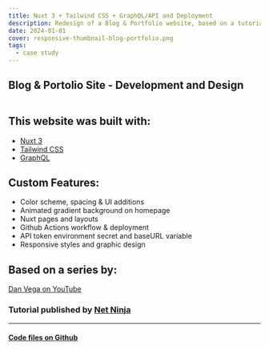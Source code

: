 ```yaml
---
title: Nuxt 3 + Tailwind CSS + GraphQL/API and Deployment
description: Redesign of a Blog & Portfolio website, based on a tutorial series by Dan Vega with custom features added. 
date: 2024-01-01
cover: responsive-thumbnail-blog-portfolio.png
tags:
  - case study
---
```


<h2 class="text-3xl font-semibold mb-9">
  Blog & Portolio Site - Development and Design
</h2>

<img src="/images/studies/responsive-thumbnail-blog-portfolio.png" alt="" class="mb-6"/>

<h2 class="text-2xl font-semibold mt-8 mb-2">This website was built with:</h2>
<ul class="list-disc">
  <li class="ml-8 py-1"><a href="https://nuxt.com" target="_blank">Nuxt 3</a></li>
  <li class="ml-8 py-1"><a href="https://tailwindcss.com" target="_blank">Tailwind CSS</a></li>
  <li class="ml-8 py-1"><a href="https://graphql.org" target="_blank">GraphQL</a></li>
</ul>

<h2 class="text-2xl font-semibold mt-8 mb-2">Custom Features:</h2>
<ul class="list-disc">
  <li class="ml-8 py-1">Color scheme, spacing & UI additions</li>
  <li class="ml-8 py-1">Animated gradient background on homepage</li>
  <li class="ml-8 py-1">Nuxt pages and layouts</li>
  <li class="ml-8 py-1">Github Actions workflow & deployment</li>
  <li class="ml-8 py-1">API token environment secret and baseURL variable</li>
  <li class="ml-8 py-1">Responsive styles and graphic design</li>
</ul>

<h2 class="text-2xl font-semibold mt-8">Based on a series by:</h2>

<div>
  <a 
    href="https://www.youtube.com/playlist?list=PL4cUxeGkcC9gqdtrsPXR3K7nJhvYugyni" 
    aria-label="Dan Vega on YouTube"
    target="_blank"
    class="dark:text-white"
  >
    <span class="font-semibold">Dan Vega</span> on <span class="font-semibold">YouTube</span> <Icon name="uil:youtube" size="1.1rem"/>
  </a>
</div>

<img src="/images/studies/tutorial-blog-screenshot.png" alt="" class="mb-6"/>

<h3 class="text-center">
  Tutorial published by <a href="https://www.youtube.com/playlist?list=PL4cUxeGkcC9gqdtrsPXR3K7nJhvYugyni" target="_blank" class="font-bold hover:underline">Net Ninja</a>
</h3>

<hr class="w-1/2 mx-auto mt-9 mb-8">

<h4 class="text-xl text-center">
  <a 
    href="https://github.com/BrandonWingerAir/portfolio-nuxt-tailwind-graphql" 
    aria-label="Dan Vega on YouTube"
    target="_blank"
    class="dark:text-white"
  >
    <span class="font-semibold">Code files</span> on <span class="font-semibold">Github</span> <Icon name="uil:github" size="1.1rem"/>
  </a>
</h4>